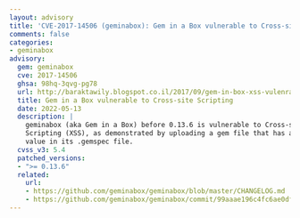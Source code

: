 ```yaml
---
layout: advisory
title: 'CVE-2017-14506 (geminabox): Gem in a Box vulnerable to Cross-site Scripting'
comments: false
categories:
- geminabox
advisory:
  gem: geminabox
  cve: 2017-14506
  ghsa: 98hq-3qvg-pg78
  url: http://baraktawily.blogspot.co.il/2017/09/gem-in-box-xss-vulenrability-cve-2017.html
  title: Gem in a Box vulnerable to Cross-site Scripting
  date: 2022-05-13
  description: |
    geminabox (aka Gem in a Box) before 0.13.6 is vulnerable to Cross-site
    Scripting (XSS), as demonstrated by uploading a gem file that has a crafted gem.homepage
    value in its .gemspec file.
  cvss_v3: 5.4
  patched_versions:
  - ">= 0.13.6"
  related:
    url:
    - https://github.com/geminabox/geminabox/blob/master/CHANGELOG.md
    - https://github.com/geminabox/geminabox/commit/99aaae196c4fc6ae0df28e186ca1e493ae658e02
---
```

